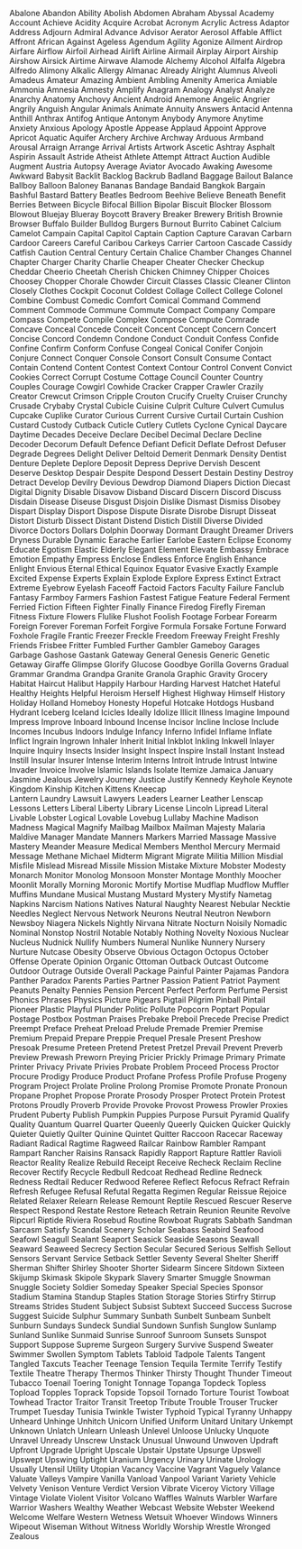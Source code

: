 Abalone
Abandon
Ability
Abolish
Abdomen
Abraham
Abyssal
Academy
Account
Achieve
Acidity
Acquire
Acrobat
Acronym
Acrylic
Actress
Adaptor
Address
Adjourn
Admiral
Advance
Advisor
Aerator
Aerosol
Affable
Afflict
Affront
African
Against
Ageless
Agendum
Agility
Agonize
Ailment
Airdrop
Airfare
Airflow
Airfoil
Airhead
Airlift
Airline
Airmail
Airplay
Airport 
Airship
Airshow
Airsick
Airtime
Airwave
Alamode
Alchemy
Alcohol
Alfalfa
Algebra
Alfredo
Alimony
Alkalic
Allergy
Almanac
Already
Alright
Alumnus
Alveoli
Amadeus
Amateur
Amazing
Ambient
Ambling
Amenity
America
Amiable
Ammonia
Amnesia
Amnesty
Amplify
Anagram
Analogy
Analyst
Analyze
Anarchy
Anatomy
Anchovy
Ancient
Android
Anemone
Angelic
Angrier
Angrily
Anguish
Angular
Animals
Animate
Annuity
Answers
Antacid
Antenna
Anthill
Anthrax
Antifog
Antique
Antonym
Anybody
Anymore
Anytime
Anxiety
Anxious
Apology
Apostle
Appease
Applaud
Appoint
Approve
Apricot
Aquatic
Aquifer
Archery
Archive
Archway
Arduous
Armband
Arousal
Arraign
Arrange
Arrival
Artists
Artwork
Ascetic
Ashtray
Asphalt
Aspirin
Assault
Astride
Atheist
Athlete
Attempt
Attract
Auction
Audible
Augment
Austria
Autopsy
Average
Aviator
Avocado
Awaking
Awesome
Awkward
Babysit
Backlit
Backlog
Backrub
Badland
Baggage
Bailout
Balance
Ballboy
Balloon
Baloney
Bananas
Bandage
Bandaid
Bangkok
Bargain
Bashful
Bastard
Battery
Beatles
Bedroom
Beehive
Believe
Beneath
Benefit
Berries
Between
Bicycle
Bifocal
Billion
Bipolar
Biscuit
Blocker
Blossom
Blowout
Bluejay
Blueray
Boycott
Bravery
Breaker
Brewery
British
Brownie
Browser 
Buffalo
Builder
Bulldog
Burgers
Burnout
Burrito
Cabinet
Calcium
Camelot
Campain
Capital
Capitol
Captain
Caption
Capture
Caravan
Carbarn
Cardoor
Careers
Careful
Caribou
Carkeys
Carrier
Cartoon
Cascade
Cassidy 
Catfish
Caution
Central
Century
Certain
Chalice
Chamber
Changes
Channel
Chapter
Charger
Charity
Charlie
Cheaper
Cheater
Checker
Checkup
Cheddar
Cheerio
Cheetah 
Cherish
Chicken
Chimney
Chipper
Choices
Choosey
Chopper
Chorale
Chowder
Circuit
Classes
Classic
Cleaner
Clinton
Closely
Clothes
Cockpit
Coconut
Coldest
Collage 
Collect
College
Colonel
Combine
Combust
Comedic
Comfort
Comical
Command
Commend
Comment
Commode
Commune
Commute
Compact
Company
Compare
Compass
Compete
Compile
Complex
Compose
Compute
Comrade
Concave
Conceal
Concede
Conceit
Concent
Concept
Concern
Concert
Concise
Concord
Condemn
Condone
Conduct
Conduit
Confess
Confide
Confine
Confirm
Conform
Confuse
Congeal
Conical
Conifer
Conjoin
Conjure
Connect
Conquer
Console
Consort
Consult
Consume
Contact
Contain
Contend
Content
Contest
Context
Contour
Control
Convent
Convict
Cookies
Correct
Corrupt
Costume
Cottage
Council
Counter
Country
Couples
Courage
Cowgirl
Cowhide
Cracker
Crapper
Crawler
Crazily
Creator
Crewcut
Crimson
Cripple
Crouton
Crucify
Cruelty
Cruiser
Crunchy
Crusade
Crybaby
Crystal
Cubicle
Cuisine
Culprit
Culture
Culvert
Cumulus
Cupcake
Cuplike
Curator
Curious
Current
Cursive
Curtail
Curtain
Cushion
Custard
Custody
Cutback
Cuticle
Cutlery
Cutlets
Cyclone
Cynical
Daycare
Daytime
Decades
Deceive
Declare
Decibel
Decimal
Declare
Decline
Decoder
Decorum
Default
Defence
Defiant
Deficit
Deflate
Defrost
Defuser
Degrade
Degrees
Delight
Deliver
Deltoid
Demerit
Denmark
Density
Dentist
Denture
Deplete
Deplore
Deposit
Depress
Deprive
Dervish
Descent
Deserve
Desktop
Despair
Despite
Despond
Dessert
Destain
Destiny
Destroy
Detract
Develop
Devilry
Devious
Dewdrop
Diamond
Diapers
Diction
Diecast
Digital
Dignity
Disable
Disavow
Disband
Discard
Discern
Discord
Discuss
Disdain
Disease
Diseuse
Disgust
Disjoin
Dislike
Dismast
Dismiss
Disobey
Dispart
Display
Disport
Dispose
Dispute
Disrate
Disrobe
Disrupt
Disseat
Distort
Disturb
Dissect
Distant
Distend
Distich
Distill
Diverse
Divided
Divorce
Doctors
Dollars
Dolphin
Doorway
Dormant
Draught
Dreamer
Drivers
Dryness
Durable
Dynamic
Earache
Earlier
Earlobe
Eastern
Eclipse
Economy
Educate
Egotism
Elastic
Elderly
Elegant
Element
Elevate
Embassy
Embrace
Emotion
Empathy
Empress
Enclose
Endless
Enforce
English
Enhance
Enlight
Envious
Eternal
Ethical
Equinox
Equator
Evasive
Exactly
Example
Excited
Expense
Experts
Explain
Explode
Explore
Express
Extinct
Extract
Extreme
Eyebrow
Eyelash
Faceoff
Factoid
Factors
Faculty
Failure
Fanclub
Fantasy
Farmboy
Farmers
Fashion
Fastest
Fatigue 
Feature
Federal
Ferment
Ferried
Fiction
Fifteen
Fighter
Finally
Finance
Firedog
Firefly
Fireman
Fitness
Fixture
Flowers
Flulike
Flushot
Foolish
Footage
Forbear
Forearm
Foreign
Forever
Foreman
Forfeit
Forgive
Formula
Forsake
Fortune
Forward
Foxhole
Fragile
Frantic
Freezer
Freckle
Freedom
Freeway
Freight
Freshly
Friends
Frisbee
Fritter
Fumbled
Further
Gambler
Gameboy
Garages
Garbage
Gashose
Gastank
Gateway
General
Genesis
Generic
Genetic
Getaway
Giraffe
Glimpse
Glorify
Glucose
Goodbye
Gorilla
Governs
Gradual
Grammar
Grandma
Grandpa
Granite
Granola
Graphic
Gravity
Grocery
Habitat
Haircut
Halibut
Happily
Harbour
Harding
Harvest
Hatchet
Hateful
Healthy
Heights
Helpful
Heroism
Herself
Highest
Highway
Himself
History
Holiday
Holland
Homeboy 
Honesty
Hopeful
Hotcake
Hotdogs
Husband
Hydrant
Iceberg
Iceland
Icicles
Ideally
Idolize
Illicit
Illness
Imagine
Impound
Impress
Improve
Inboard
Inbound
Incense
Incisor
Incline
Inclose
Include
Incomes
Incubus
Indoors
Indulge
Infancy
Inferno
Infidel
Inflame
Inflate
Inflict
Ingrain
Ingrown
Inhaler
Inherit
Initial
Inkblot
Inkling
Inkwell
Inlayer
Inquire
Inquiry
Insects
Insider
Insight
Inspect
Inspire
Install
Instant
Instead
Instill
Insular
Insurer
Intense
Interim
Interns
Introit
Intrude
Intrust
Intwine
Invader
Invoice
Involve
Islamic
Islands
Isolate
Itemize
Jamaica
January
Jasmine
Jealous
Jewelry
Journey
Justice
Justify 
Kennedy
Keyhole
Keynote
Kingdom
Kinship 
Kitchen
Kittens
Kneecap  
Lantern
Laundry
Lawsuit
Lawyers
Leaders
Learner
Leather
Lenscap 
Lessons
Letters
Liberal
Liberty
Library
License
Lincoln
Lipread 
Literal
Livable
Lobster
Logical
Lovable
Lovebug
Lullaby 
Machine
Madison
Madness
Magical
Magnify
Mailbag
Mailbox
Mailman
Majesty
Malaria
Maldive
Manager
Mandate
Manners
Markers
Married
Massage
Massive
Mastery
Meander
Measure
Medical
Members
Menthol
Mercury
Mermaid
Message
Methane
Michael
Midterm
Migrant
Migrate
Militia
Million
Misdial
Misfile
Mislead
Misread
Missile
Mission
Mistake
Mixture
Mobster
Modesty
Monarch
Monitor
Monolog
Monsoon
Monster
Montage
Monthly
Moocher
Moonlit
Morally
Morning
Moronic
Mortify
Mortise
Mudflap
Mudflow
Muffler
Muffins
Mundane
Musical
Mustang
Mustard
Mystery
Mystify
Nametag
Napkins
Narcism
Nations
Natives
Natural
Naughty
Nearest
Nebular
Necktie
Needles
Neglect
Nervous
Network
Neurons
Neutral
Neutron
Newborn
Newsboy
Niagera
Nickels
Nightly
Nirvana
Nitrate
Nocturn
Noisily
Nomadic
Nominal
Nonstop
Nostril
Notable
Notably
Nothing
Novelty
Noxious
Nuclear
Nucleus
Nudnick
Nullify
Numbers
Numeral
Nunlike
Nunnery
Nursery
Nurture
Nutcase
Obesity
Observe
Obvious
Octagon
Octopus
October
Offense 
Operate 
Opinion
Organic
Ottoman
Outback
Outcast
Outcome
Outdoor
Outrage
Outside
Overall
Package
Painful
Painter
Pajamas
Pandora
Panther
Paradox
Parents
Parties
Partner
Passion
Patient
Patriot
Payment
Peanuts
Penalty
Pennies
Pension
Percent
Perfect
Perform
Perfume
Persist
Phonics
Phrases
Physics
Picture
Pigears
Pigtail
Pilgrim
Pinball
Pintail 
Pioneer
Plastic
Playful
Plunder
Politic
Pollute
Popcorn
Poptart
Popular
Postage
Postbox
Postman
Praises
Prebake
Preboil
Precede
Precise
Predict
Preempt
Preface
Preheat
Preload
Prelude
Premade
Premier
Premise
Premium
Prepaid
Prepare
Preppie
Prequel
Presale
Present
Preshow
Presoak
Presume
Preteen
Pretend
Pretest
Pretzel
Prevail
Prevent
Preverb
Preview
Prewash
Preworn
Preying
Pricier
Prickly
Primage
Primary
Primate
Printer
Privacy
Private
Privies
Probate
Problem
Proceed
Process
Proctor
Procure
Prodigy
Produce
Product
Profane
Profess
Profile
Profuse
Progeny
Program
Project
Prolate
Proline
Prolong
Promise
Promote
Pronate
Pronoun
Propane
Prophet
Propose
Prorate
Prosody
Prosper
Protect
Protein
Protest
Protons
Proudly
Proverb
Provide
Provoke
Provost
Prowess
Prowler
Proxies
Prudent
Puberty
Publish
Pumpkin
Puppies
Purpose
Pursuit
Pyramid
Qualify
Quality
Quantum
Quarrel
Quarter
Queenly
Queerly
Quicken 
Quicker
Quickly
Quieter
Quietly
Quilter
Quinine
Quintet
Quitter
Raccoon
Racecar
Raceway
Radiant
Radical
Ragtime
Ragweed
Railcar
Rainbow
Rambler 
Rampant
Rampart
Rancher
Raisins
Ransack
Rapidly
Rapport
Rapture
Rattler 
Ravioli 
Reactor
Reality
Realize
Rebuild
Receipt
Receive
Recheck
Reclaim
Recline
Recover
Rectify
Recycle
Redbull
Redcoat
Redhead
Redline
Redneck
Redness
Redtail
Reducer
Redwood
Referee
Reflect
Refocus
Refract
Refrain
Refresh
Refugee
Refusal
Refutal
Regatta
Regimen
Regular
Reissue
Rejoice
Related
Relaxer
Relearn
Release
Remount
Reptile
Rescued
Rescuer
Reserve
Respect
Respond
Restate
Restore
Reteach
Retrain
Reunion
Reunite
Revolve
Ripcurl
Riptide
Riviera
Rosebud
Routine
Rowboat 
Rugrats
Sabbath
Sandman
Sarcasm
Satisfy
Scandal
Scenery
Scholar
Seabass
Seabird
Seafood
Seafowl
Seagull
Sealant 
Seaport
Seasick
Seaside
Seasons
Seawall
Seaward
Seaweed
Secrecy
Section
Secular
Secured
Serious
Selfish
Sellout
Sensors
Servant
Service
Setback
Settler
Seventy
Several
Shelter
Sheriff
Sherman
Shifter
Shirley
Shooter
Shorter
Sidearm
Sincere
Sitdown
Sixteen
Skijump
Skimask
Skipole
Skypark
Slavery
Smarter
Smuggle
Snowman
Snuggle
Society
Soldier
Someday
Speaker
Special
Species
Sponsor
Stadium
Stamina
Standup
Staples
Station
Storage
Stories
Stirfry
Stirrup
Streams
Strides
Student
Subject
Subsist
Subtext
Succeed
Success
Sucrose
Suggest
Suicide
Sulphur
Summary
Sunbath
Sunbelt
Sunbeam
Sunbelt
Sunburn
Sundays
Sundeck
Sundial
Sundown
Sunfish
Sunglow
Sunlamp
Sunland
Sunlike
Sunmaid
Sunrise
Sunroof
Sunroom
Sunsets
Sunspot
Support
Suppose
Supreme
Surgeon
Surgery
Survive
Suspend
Sweater
Swimmer
Swollen
Symptom
Tablets
Tabloid 
Tadpole
Talents
Tangent
Tangled
Taxcuts
Teacher
Teenage
Tension
Tequila
Termite
Terrify
Testify
Textile
Theatre
Therapy
Thermos
Thinker
Thirsty
Thought
Thunder
Timeout
Tubacco 
Toenail
Toering
Tonight
Tonnage
Topanga
Topdeck
Topless
Topload
Topples
Toprack
Topside
Topsoil
Tornado
Torture
Tourist
Towboat
Towhead
Tractor
Traitor
Transit
Treetop
Tribute
Trouble
Trouser
Trucker
Trumpet
Tuesday
Tunisia
Twinkle
Twister
Typhoid
Typical
Tyranny
Unhappy
Unheard
Unhinge
Unhitch
Unicorn
Unified
Uniform
Unitard
Unitary
Unkempt
Unknown
Unlatch 
Unlearn
Unleash
Unlevel
Unloose
Unlucky
Unquote
Unravel
Unready
Unscrew
Unstack
Unusual
Unwound
Unwoven
Updraft
Upfront
Upgrade
Upright
Upscale
Upstair
Upstate
Upsurge
Upswell
Upswept
Upswing
Uptight
Uranium
Urgency
Urinary
Urinate
Urology
Usually
Utensil
Utility
Utopian
Vacancy
Vaccine
Vagrant
Vaguely
Valance
Valuate
Valleys
Vampire
Vanilla
Vanload 
Vanpool
Variant
Variety
Vehicle
Velvety
Venison
Venture
Verdict
Version
Vibrate
Viceroy
Victory
Village
Vintage
Violate
Violent
Visitor 
Volcano
Waffles
Walnuts
Warbler
Warfare
Warrior
Washers
Wealthy
Weather
Webcast
Website
Webster
Weekend
Welcome
Welfare
Western
Wetness
Wetsuit
Whoever
Windows
Winners
Wipeout
Wiseman
Without
Witness
Worldly
Worship
Wrestle
Wronged
Zealous

